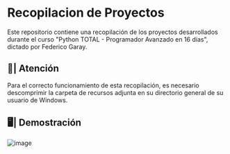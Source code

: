 # Recopilacion de Proyectos
Este repositorio contiene una recopilación de los proyectos desarrollados durante el curso "Python TOTAL - Programador Avanzado en 16 días", dictado por Federico Garay.


## 🚨| Atención
Para el correcto funcionamiento de esta recopilación, es necesario descomprimir la carpeta de recursos adjunta en su directorio general de su usuario de Windows.


## 🖥️| Demostración
![image](https://github.com/user-attachments/assets/a9bc2611-8d1a-4842-b6e4-2a326a2c2af3)

